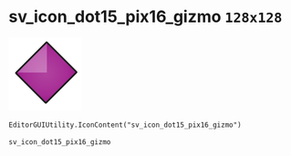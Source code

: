 # sv_icon_dot15_pix16_gizmo `128x128`
<img src="/img/sv_icon_dot15_pix16_gizmo.png" width=128 height=128>

``` CSharp
EditorGUIUtility.IconContent("sv_icon_dot15_pix16_gizmo")
```
```
sv_icon_dot15_pix16_gizmo
```
